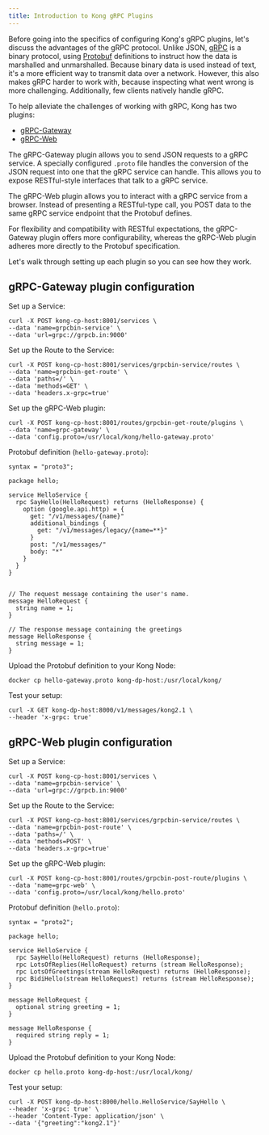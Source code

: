 ```yaml
---
title: Introduction to Kong gRPC Plugins
---
```


Before going into the specifics of configuring Kong's gRPC plugins, let's
discuss the advantages of the gRPC protocol. Unlike JSON,
[gRPC](https://en.wikipedia.org/wiki/GRPC)
is a binary protocol, using [Protobuf](https://en.wikipedia.org/wiki/Protocol_Buffers)
definitions to instruct how the data is marshalled and unmarshalled. Because
binary data is used instead of text, it's a more efficient way to transmit data
over a network. However, this also makes gRPC harder to work with, because inspecting
what went wrong is more challenging. Additionally, few clients natively handle gRPC.

To help alleviate the challenges of working with gRPC, Kong has two plugins:
- [gRPC-Gateway](/hub/kong-inc/grpc-gateway/)
- [gRPC-Web](/hub/kong-inc/grpc-web/)

The gRPC-Gateway plugin allows you to send JSON requests to a gRPC service. A
specially configured `.proto` file handles the conversion of the JSON request
into one that the gRPC service can handle. This allows you to expose RESTful-style
interfaces that talk to a gRPC service.

The gRPC-Web plugin allows you to interact with a gRPC service from a browser.
Instead of presenting a RESTful-type call, you POST data to the same
gRPC service endpoint that the Protobuf defines.

For flexibility and compatibility with RESTful expectations, the gRPC-Gateway
plugin offers more configurability, whereas the gRPC-Web plugin adheres more
directly to the Protobuf specification.

Let's walk through setting up each plugin so you can see how they work.

## gRPC-Gateway plugin configuration

Set up a Service:

```
curl -X POST kong-cp-host:8001/services \
--data 'name=grpcbin-service' \
--data 'url=grpc://grpcb.in:9000'
```

Set up the Route to the Service:

```
curl -X POST kong-cp-host:8001/services/grpcbin-service/routes \
--data 'name=grpcbin-get-route' \
--data 'paths=/' \
--data 'methods=GET' \
--data 'headers.x-grpc=true'
```

Set up the gRPC-Web plugin:

```
curl -X POST kong-cp-host:8001/routes/grpcbin-get-route/plugins \
--data 'name=grpc-gateway' \
--data 'config.proto=/usr/local/kong/hello-gateway.proto'
```

Protobuf definition (`hello-gateway.proto`):

```
syntax = "proto3";

package hello;

service HelloService {
  rpc SayHello(HelloRequest) returns (HelloResponse) {
    option (google.api.http) = {
      get: "/v1/messages/{name}"
      additional_bindings {
        get: "/v1/messages/legacy/{name=**}"
      }
      post: "/v1/messages/"
      body: "*"
    }
  }
}


// The request message containing the user's name.
message HelloRequest {
  string name = 1;
}

// The response message containing the greetings
message HelloResponse {
  string message = 1;
}
```

Upload the Protobuf definition to your Kong Node:

```
docker cp hello-gateway.proto kong-dp-host:/usr/local/kong/
```

Test your setup:

```
curl -X GET kong-dp-host:8000/v1/messages/kong2.1 \
--header 'x-grpc: true'
```

## gRPC-Web plugin configuration

Set up a Service:

```
curl -X POST kong-cp-host:8001/services \
--data 'name=grpcbin-service' \
--data 'url=grpc://grpcb.in:9000'
```

Set up the Route to the Service:

```
curl -X POST kong-cp-host:8001/services/grpcbin-service/routes \
--data 'name=grpcbin-post-route' \
--data 'paths=/' \
--data 'methods=POST' \
--data 'headers.x-grpc=true'
```

Set up the gRPC-Web plugin:

```
curl -X POST kong-cp-host:8001/routes/grpcbin-post-route/plugins \
--data 'name=grpc-web' \
--data 'config.proto=/usr/local/kong/hello.proto'
```

Protobuf definition (`hello.proto`):

```
syntax = "proto2";

package hello;

service HelloService {
  rpc SayHello(HelloRequest) returns (HelloResponse);
  rpc LotsOfReplies(HelloRequest) returns (stream HelloResponse);
  rpc LotsOfGreetings(stream HelloRequest) returns (HelloResponse);
  rpc BidiHello(stream HelloRequest) returns (stream HelloResponse);
}

message HelloRequest {
  optional string greeting = 1;
}

message HelloResponse {
  required string reply = 1;
}
```

Upload the Protobuf definition to your Kong Node:

```
docker cp hello.proto kong-dp-host:/usr/local/kong/
```

Test your setup:

```
curl -X POST kong-dp-host:8000/hello.HelloService/SayHello \
--header 'x-grpc: true' \
--header 'Content-Type: application/json' \
--data '{"greeting":"kong2.1"}'
```
